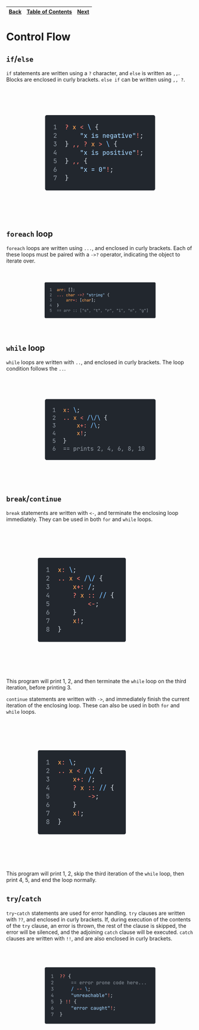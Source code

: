 [Back](08builtins.md) | [Table of Contents](tableofcontents.md) | [Next](10functions.md)
---                   | ---                                     | ---

# Control Flow

## `if`/`else`

`if` statements are written using a `?` character, and `else` is written as `,,`.
Blocks are enclosed in curly brackets.
`else if` can be written using `,, ?`.

<p align="left">
    <img src="images/21ifelse.png" style="transform: scale(0.6)">
</p>

## `foreach` loop

`foreach` loops are written using `...`, and enclosed in curly brackets.
Each of these loops must be paired with a `->?` operator, indicating the object to iterate over.

<p align="left">
    <img src="images/22foreach.png" style="transform: scale(0.6)">
</p>

## `while` loop

`while` loops are written with `..`, and enclosed in curly brackets.
The loop condition follows the `..`.

<p align="left">
    <img src="images/23while.png" style="transform: scale(0.6)">
</p>

## `break`/`continue`

`break` statements are written with `<-`, and terminate the enclosing loop immediately.
They can be used in both `for` and `while` loops.

<p align="left">
    <img src="images/24break.png" style="transform: scale(0.6)">
</p>

This program will print 1, 2, and then terminate the `while` loop on the third iteration, before printing 3.

`continue` statements are written with `->`, and immediately finish the current iteration of the enclosing loop.
These can also be used in both `for` and `while` loops.

<p align="left">
    <img src="images/25continue.png" style="transform: scale(0.6)">
</p>

This program will print 1, 2, skip the third iteration of the `while` loop, then print 4, 5, and end the loop normally.

## `try`/`catch`

`try`-`catch` statements are used for error handling.
`try` clauses are written with `??`, and enclosed in curly brackets.
If, during execution of the contents of the `try` clause, an error is thrown, the rest of the clause is skipped, the error will be silenced, and the adjoining `catch` clause will be executed.
`catch` clauses are written with `!!`, and are also enclosed in curly brackets.

<p align="left">
    <img src="images/26trycatch.png" style="transform: scale(0.6)">
</p>
